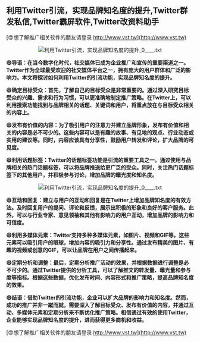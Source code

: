 ## **利用Twitter引流，实现品牌知名度的提升,Twitter群发私信,Twitter霸屏软件,Twitter改资料助手**

[😍想了解推广相关软件的朋友请登录 http://www.vst.tw](http://www.vst.tw)

 <center><img src="https://vst.tw/MP4/tuiguang/png/6.png" alt="利用Twitter引流，实现品牌知名度的提升_0____.txt"></center>

**😄导语：在当今数字化时代，社交媒体已成为企业推广和宣传的重要渠道之一。Twitter作为全球最受欢迎的社交媒体平台之一，拥有庞大的用户群体和广泛的影响力。本文将探讨如何利用Twitter的引流功能，实现品牌知名度的提升。**

**😄确定目标受众：首先，了解自己的目标受众是非常重要的。通过深入研究目标受众的兴趣、需求和行为习惯，可以更准确地制定推广策略。在Twitter上，可以利用搜索功能找到与品牌相关的话题、关键词和用户，将重点放在与目标受众相关的内容上。**

**😄发布有价值的内容：为了吸引用户的注意力并建立品牌形象，发布有价值和相关的内容是必不可少的。这些内容可以是有趣的故事、有见地的观点、行业动态或实用的建议等。同时，内容应该具有分享性，鼓励用户转发和评论，扩大品牌的可见度。**

**😄利用话题标签：Twitter的话题标签功能是引流的重要工具之一。通过使用与品牌相关的热门话题标签，可以将品牌推送给更广泛的受众。同时，关注热门话题标签下的其他用户，并积极参与讨论，增加品牌的曝光度和知名度。**

 <center><img src="https://vst.tw/MP4/tuiguang/png/2.png" alt="利用Twitter引流，实现品牌知名度的提升_0____.txt"></center>

**😄互动和回复：建立与用户的互动和回复是在Twitter上增加品牌知名度的有效方法。及时回复用户的提问、评论和反馈，展示出积极的形象和良好的客户服务。此外，可以与行业专家、意见领袖和其他有影响力的用户互动，增加品牌的影响力和可信度。**

**😄利用多媒体元素：Twitter支持多种多媒体元素，如图片、视频和GIF等。这些元素可以吸引用户的眼球，增加内容的吸引力和分享性。通过发布精美的图片、有趣的视频或创意的GIF，可以让品牌在用户之间传播起来。**

**😄定期分析和调整：最后，定期分析推广活动的效果，并根据数据进行调整是必不可少的。通过Twitter提供的分析工具，可以了解推文的转发量、曝光量和参与度等指标。根据这些数据，优化发布时间、内容形式和推广策略，提高品牌知名度的效果。**

**😄结语：借助Twitter的引流功能，企业可以扩大品牌的影响力和知名度。然而，成功的推广并非一蹴而就，需要深入了解目标受众、发布有价值的内容，并通过互动、多媒体元素和定期分析来不断优化推广策略。相信通过有效的使用Twitter，企业能够实现品牌知名度的提升，进而获得更多商机和收益。**

[😍想了解推广相关软件的朋友请登录 http://www.vst.tw](http://www.vst.tw)



